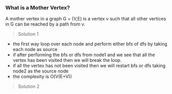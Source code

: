 ### What is a Mother Vertex?
A mother vertex in a graph G = (V,E) is a vertex v such that all other vertices in G can be reached by a path from v.



> Solution 1

- the first way loop over each node and perform either bfs of dfs by taking each node as source
- if after performing the bfs or dfs from node1 and we see that all the vertex has been visited then we will break the loop.
- if all the vertex has not been visited then we will restart bfs or dfs taking node2 as the source node
- the complexity is O(V(E+V))



> Solution 2
